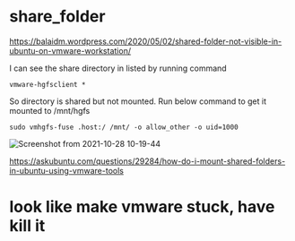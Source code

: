 # share_folder
https://balaidm.wordpress.com/2020/05/02/shared-folder-not-visible-in-ubuntu-on-vmware-workstation/

I can see the share directory in listed by running command 

```
vmware-hgfsclient *
```

So directory is shared but not mounted. Run below command to get it mounted to /mnt/hgfs
 
```
sudo vmhgfs-fuse .host:/ /mnt/ -o allow_other -o uid=1000  
```

![Screenshot from 2021-10-28 10-19-44](https://user-images.githubusercontent.com/21187699/139304261-240b5c47-aa97-4b00-8080-68a323ad3b1d.png)


https://askubuntu.com/questions/29284/how-do-i-mount-shared-folders-in-ubuntu-using-vmware-tools


# look like make vmware stuck, have kill it 